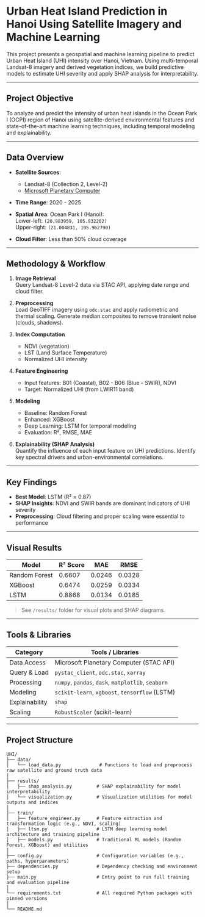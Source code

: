 # Urban Heat Island Prediction in Hanoi Using Satellite Imagery and Machine Learning

This project presents a geospatial and machine learning pipeline to predict Urban Heat Island (UHI) intensity over Hanoi, Vietnam. Using multi-temporal Landsat-8 imagery and derived vegetation indices, we build predictive models to estimate UHI severity and apply SHAP analysis for interpretability.

---

## Project Objective

To analyze and predict the intensity of urban heat islands in the Ocean Park I (OCPI) region of Hanoi using satellite-derived environmental features and state-of-the-art machine learning techniques, including temporal modeling and explainability.

---

## Data Overview

- **Satellite Sources**:  
  - Landsat-8 (Collection 2, Level-2)
  - [Microsoft Planetary Computer](https://planetarycomputer.microsoft.com/)

- **Time Range**:  2020 - 2025

- **Spatial Area**:  Ocean Park I (Hanoi):  
    Lower-left: `(20.983959, 105.932202)`  
    Upper-right: `(21.004831, 105.962790)`

- **Cloud Filter**:  Less than 50% cloud coverage

---

## Methodology & Workflow

1. **Image Retrieval**  
   Query Landsat-8 Level-2 data via STAC API, applying date range and cloud filter.

2. **Preprocessing**  
   Load GeoTIFF imagery using `odc.stac` and apply radiometric and thermal scaling. Generate median composites to remove transient noise (clouds, shadows).

3. **Index Computation**  
   - NDVI (vegetation)
   - LST (Land Surface Temperature)
   - Normalized UHI intensity

4. **Feature Engineering**  
   - Input features: B01 (Coastal), B02 - B06 (Blue - SWIR), NDVI  
   - Target: Normalized UHI (from LWIR11 band)

5. **Modeling**  
   - Baseline: Random Forest  
   - Enhanced: XGBoost  
   - Deep Learning: LSTM for temporal modeling  
   - Evaluation: R², RMSE, MAE

6. **Explainability (SHAP Analysis)**  
   Quantify the influence of each input feature on UHI predictions. Identify key spectral drivers and urban-environmental correlations.

---

## Key Findings

- **Best Model**: LSTM (R² ≈ 0.87)  
- **SHAP Insights**: NDVI and SWIR bands are dominant indicators of UHI severity   
- **Preprocessing**: Cloud filtering and proper scaling were essential to performance

---

## Visual Results

| Model | R² Score | MAE | RMSE |
|-------|----------|-----|------|
| Random Forest | 0.6607 | 0.0246 | 0.0328 |
| XGBoost       | 0.6474 | 0.0259 | 0.0334 |
| LSTM          | 0.8868 | 0.0134 | 0.0185 |

> See `/results/` folder for visual plots and SHAP diagrams.

---

## Tools & Libraries

| Category        | Tools / Libraries                                  |
|----------------|-----------------------------------------------------|
| Data Access     | Microsoft Planetary Computer (STAC API)            |
| Query & Load    | `pystac_client`, `odc.stac`, `xarray`              |
| Processing      | `numpy`, `pandas`, `dask`, `matplotlib`, `seaborn`|
| Modeling        | `scikit-learn`, `xgboost`, `tensorflow` (LSTM)     |
| Explainability  | `shap`                                             |
| Scaling         | `RobustScaler` (scikit-learn)                      |

---

## Project Structure
```
UHI/
├── data/
│   └── load_data.py              # Functions to load and preprocess raw satellite and ground truth data
│
├── results/
│   ├── shap_analysis.py         # SHAP explainability for model interpretability
│   └── visualization.py         # Visualization utilities for model outputs and indices
│
├── train/
│   ├── feature_engineer.py      # Feature extraction and transformation logic (e.g., NDVI, scaling)
│   ├── ltsm.py                  # LSTM deep learning model architecture and training pipeline
│   ├── models.py                # Traditional ML models (Random Forest, XGBoost) and utilities
│
├── config.py                    # Configuration variables (e.g., paths, hyperparameters)
├── dependencies.py              # Dependency checking and environment setup
├── main.py                      # Entry point to run full training and evaluation pipeline
│
└── requirements.txt             # All required Python packages with pinned versions
│
└── README.md
```
